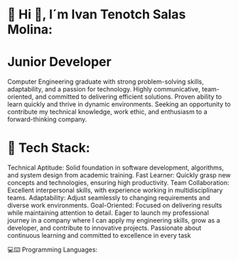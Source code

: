 
  
# 💫 Hi 👋, I´m Ivan Tenotch Salas Molina:
# Junior Developer
 Computer Engineering graduate with strong problem-solving skills, adaptability, and a passion for
 technology. Highly communicative, team-oriented, and committed to delivering efficient solutions. Proven
 ability to learn quickly and thrive in dynamic environments. Seeking an opportunity to contribute my
 technical knowledge, work ethic, and enthusiasm to a forward-thinking company.

# 🤖 Tech Stack:

 Technical Aptitude: Solid foundation in software development, algorithms, and system design from academic training.
 Fast Learner: Quickly grasp new concepts and technologies, ensuring high productivity.
 Team Collaboration: Excellent interpersonal skills, with experience working in multidisciplinary teams.
 Adaptability: Adjust seamlessly to changing requirements and diverse work environments.
 Goal-Oriented: Focused on delivering results while maintaining attention to detail.
 Eager to launch my professional journey in a company where I can apply my engineering skills, grow as a
 developer, and contribute to innovative projects. Passionate about continuous learning and committed to
 excellence in every task

💻⌨️ Programming Languages:
